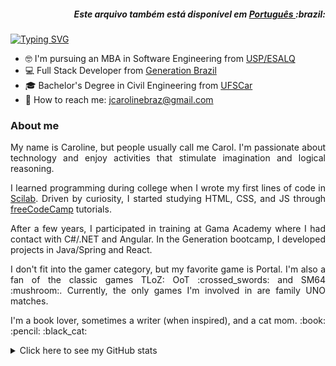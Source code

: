 <h5 align="right">
	Este arquivo também está disponível em <a href=https://github.com/carolinebraz/carolinebraz/blob/main/README-pt.md> Português </a> :brazil: 
</h5>

[![Typing SVG](https://readme-typing-svg.demolab.com?font=Montserrat&size=42&pause=1000&color=1993FF&vCenter=true&width=750&lines=Hello+🌎;I'm+Caroline+Braz;Civil+Engineer;Full+Stack+Developer;MBA+in+Software+Engineering)](https://git.io/typing-svg)

- :nerd_face: I'm pursuing an MBA in Software Engineering from [USP/ESALQ](https://mbauspesalq.com/)
- :computer: Full Stack Developer from [Generation Brazil](https://brazil.generation.org/)
- :mortar_board: Bachelor's Degree in Civil Engineering from [UFSCar](https://www.ufscar.br/)
- :email: How to reach me: [jcarolinebraz@gmail.com](mailto:jcarolinebraz@gmail.com)

### About me

<div align="justify">
  <p>
  My name is Caroline, but people usually call me Carol. I'm passionate about technology and enjoy activities that stimulate imagination and logical reasoning.
  </p>
  <p>	
  I learned programming during college when I wrote my first lines of code in <a href="https://www.scilab.org/">Scilab</a>. Driven by curiosity, I started studying HTML, CSS, and JS through <a href="https://www.freecodecamp.org/">freeCodeCamp</a> tutorials. 
  </p>
  <p> 
  After a few years, I participated in training at Gama Academy where I had contact with C#/.NET and Angular. In the Generation bootcamp, I developed projects in Java/Spring and React.
  </p>
  <p>
  I don't fit into the gamer category, but my favorite game is Portal. I'm also a fan of the classic games TLoZ: OoT :crossed_swords: and SM64 :mushroom:. Currently, the only games I'm involved in are family UNO matches.
  </p>
  <p>
  I'm a book lover, sometimes a writer (when inspired), and a cat mom. :book: :pencil: :black_cat:
  </p>
</div>

<details>
  <summary>
    Click here to see my GitHub stats
  </summary>
  <p></p>
  <div align="center">
    <a href="https://github.com/anuraghazra/github-readme-stats">
      <img src="https://github-readme-stats.vercel.app/api?username=carolinebraz&show_icons=true&theme=github_dark">
      <img src="https://github-readme-stats.vercel.app/api/top-langs?username=carolinebraz&show_icons=true&layout=compact&theme=github_dark">
    </a>
  </div>
</details>
